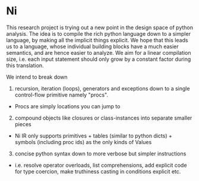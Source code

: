 Ni
==

This research project is trying out a new point in the design space of python analysis.
The idea is to compile the rich python language down to a simpler language, by making all the implicit things explicit.
We hope that this leads us to a language, whose individual building blocks have a much easier semantics, and are hence easier to analyze.
We aim for a linear compilation size, i.e. each input statement should only grow by a constant factor during this translation.

We intend to break down
1. recursion, iteration (loops), generators and exceptions down to a single control-flow primitive namely "procs".
- Procs are simply locations you can jump to
2. compound objects like closures or class-instances into separate smaller pieces
- Ni IR only supports primitives + tables (similar to python dicts) + symbols (including proc ids) as the only kinds of Values
3. concise python syntax down to more verbose but simpler instructions
- i.e. resolve operator overloads, list comprehensions, add explicit code for type coercion, make truthiness casting in conditions explicit etc.
